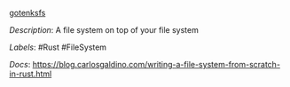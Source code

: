 [gotenksfs](https://github.com/carlosgaldino/gotenksfs)

*Description*: A file system on top of your file system

*Labels*: #Rust #FileSystem

*Docs*: https://blog.carlosgaldino.com/writing-a-file-system-from-scratch-in-rust.html
